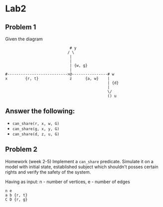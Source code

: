 Lab2
====

Problem 1
----------

Given the diagram

```
                             # y
                            / \  
                             |
                             |
                             | {w, g}
                             |
#--------------------------->@----------------# w
x        {r, t}              z      {a, w}    |
                                              | {d}
                                              |
                                              \/
                                              () u
```
Answer the following:
---------------------
  * `can_share(r, x, w, G)`
  * `can_share(g, x, y, G)`
  * `can_share(d, z, u, G)`


Problem 2
---------

Homework (week 2-5) Implement a `can_share` predicate. Simulate it 
on a model with initial state, established subject which shouldn't 
posses certain rights and verify the safety of the system.

Having as input: n - number of vertices, e - number of edges

```
n e
a b {r, t}
C D {r, g}
```
